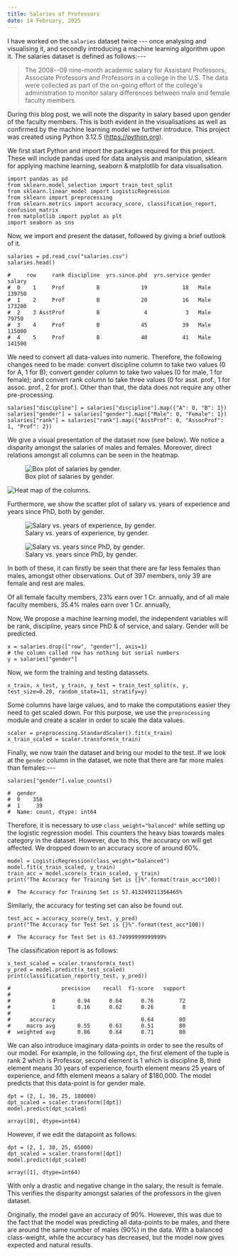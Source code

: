 ```yaml
---
title: Salaries of Professors
date: 14 February, 2025
---
```


I have worked on the `salaries` dataset twice --- once analysing and
visualising it, and secondly introducing a machine learning algorithm
upon it. The salaries dataset is defined as follows:---

> The 2008--09 nine-month academic salary for Assistant Professors, Associate Professors and Professors in a college in the U.S. The data were collected as part of the on-going effort of the college's administration to monitor salary differences between male and female faculty members.

During this blog post, we will note the disparity in salary based upon
gender of the faculty members. This is both evident in the
visualisations as well as confirmed by the machine learning model we
further introduce. This project was created using Python 3.12.5
(https://python.org).

We first start Python and import the packages required for this project.
These will include pandas used for data analysis and manipulation,
sklearn for applying machine learning, seaborn & matplotlib for data
visualisation.

```
import pandas as pd
from sklearn.model_selection import train_test_split
from sklearn.linear_model import LogisticRegression
from sklearn import preprocessing
from sklearn.metrics import accuracy_score, classification_report, confusion_matrix
from matplotlib import pyplot as plt
import seaborn as sns
```

Now, we import and present the dataset, followed by giving a brief
outlook of it.

```
salaries = pd.read_csv("salaries.csv")
salaries.head()
```

```
#     row     rank discipline  yrs.since.phd  yrs.service gender  salary
#  0    1     Prof          B             19           18   Male  139750
#  1    2     Prof          B             20           16   Male  173200
#  2    3 AsstProf          B              4            3   Male   79750
#  3    4     Prof          B             45           39   Male  115000
#  4    5     Prof          B             40           41   Male  141500
```

We need to convert all data-values into numeric. Therefore, the
following changes need to be made: convert discipline column to take two
values (0 for A, 1 for B); convert gender column to take two values (0
for male, 1 for female); and convert rank column to take three values (0
for asst. prof., 1 for assoc. prof., 2 for prof.). Other than that, the
data does not require any other pre-processing.

```
salaries["discipline"] = salaries["discipline"].map({"A": 0, "B": 1})
salaries["gender"] = salaries["gender"].map({"Male": 0, "Female": 1})
salaries["rank"] = salaries["rank"].map({"AsstProf": 0, "AssocProf": 1, "Prof": 2})
```

We give a visual presentation of the dataset now (see below). We notice
a disparity amongst the salaries of males and females. Moreover, direct
relations amongst all columns can be seen in the heatmap.

<figure>
<img src="img/salariesgender.png"
alt="Box plot of salaries by gender." />
<figcaption aria-hidden="true">Box plot of salaries by
gender.</figcaption>
</figure>

![Heat map of the columns.](img/salarieshm.png)

Furthermore, we show the scatter plot of salary vs. years of experience
and years since PhD, both by gender.

<figure>
<img src="img/svsyrsexp.png"
alt="Salary vs. years of experience, by gender." />
<figcaption aria-hidden="true">Salary vs. years of experience, by
gender.</figcaption>
</figure>

<figure>
<img src="img/svsyrsphd.png"
alt="Salary vs. years since PhD, by gender." />
<figcaption aria-hidden="true">Salary vs. years since PhD, by
gender.</figcaption>
</figure>

In both of these, it can firstly be seen that there are far less females
than males, amongst other observations. Out of 397 members, only 39 are
female and rest are males.

Of all female faculty members, 23% earn over 1 Cr. annually, and of all
male faculty members, 35.4% males earn over 1 Cr. annually,

Now, We propose a machine learning model, the independent variables will
be rank, discipline, years since PhD & of service, and salary. Gender
will be predicted.

```
x = salaries.drop(["row", "gender"], axis=1)
# the column called row has nothing but serial numbers
y = salaries["gender"]
```

Now, we form the training and testing datassets.

```
x_train, x_test, y_train, y_test = train_test_split(x, y, test_size=0.20, random_state=11, stratify=y)
```

Some columns have large values, and to make the computations easier they
need to get scaled down. For this purpose, we use the `preprocessing`
module and create a scaler in order to scale the data values.

```
scaler = preprocessing.StandardScaler().fit(x_train)
x_train_scaled = scaler.transform(x_train)
```

Finally, we now train the dataset and bring our model to the test. If we
look at the `gender` column in the dataset, we note that there are far
more males than females:---

```
salaries["gender"].value_counts()
```

```
#  gender
#  0    358
#  1     39
#  Name: count, dtype: int64
```

Therefore, it is necessary to use `class_weight="balanced"` while
setting up the logistic regression model. This counters the heavy bias
towards males category in the dataset. However, due to this, the
accuracy on will get affected. We dropped down to an accuracy score of
around 60%.

```
model = LogisticRegression(class_weight="balanced")
model.fit(x_train_scaled, y_train)
train_acc = model.score(x_train_scaled, y_train)
print("The Accuracy for Training Set is {}%".format(train_acc*100))
```

```
#  The Accuracy for Training Set is 57.413249211356465%
```

Similarly, the accuracy for testing set can also be found out.

```
test_acc = accuracy_score(y_test, y_pred)
print("The Accuracy for Test Set is {}%".format(test_acc*100))
```

```
#  The Accuracy for Test Set is 63.74999999999999%
```

The classification report is as follows:

```
x_test_scaled = scaler.transform(x_test)
y_pred = model.predict(x_test_scaled)
print(classification_report(y_test, y_pred))
```

```
#                precision    recall  f1-score   support
#  
#             0       0.94      0.64      0.76        72
#             1       0.16      0.62      0.26         8
#  
#      accuracy                           0.64        80
#     macro avg       0.55      0.63      0.51        80
#  weighted avg       0.86      0.64      0.71        80
```

We can also introduce imaginary data-points in order to see the results
of our model. For example, in the following `dpt`, the first element of
the tuple is rank 2 which is Professor, second element is 1 which is
discipline B, third element means 30 years of experience, fourth element
means 25 years of experience, and fifth element means a salary of
\$180,000. The model predicts that this data-point is for gender male.

```
dpt = (2, 1, 30, 25, 180000)
dpt_scaled = scaler.transform([dpt])
model.predict(dpt_scaled)
```

```
array([0], dtype=int64)
```

However, if we edit the datapoint as follows:

```
dpt = (2, 1, 30, 25, 65000)
dpt_scaled = scaler.transform([dpt])
model.predict(dpt_scaled)
```

```
array([1], dtype=int64)
```

With only a drastic and negative change in the salary, the result is
female. This verifies the disparity amongst salaries of the professors
in the given dataset.

Originally, the model gave an accuracy of 90%. However, this was due to
the fact that the model was predicting all data-points to be males, and
there are around the same number of males (90%) in the data. With a
balanced class-weight, while the accuracy has decreased, but the model
now gives expected and natural results.